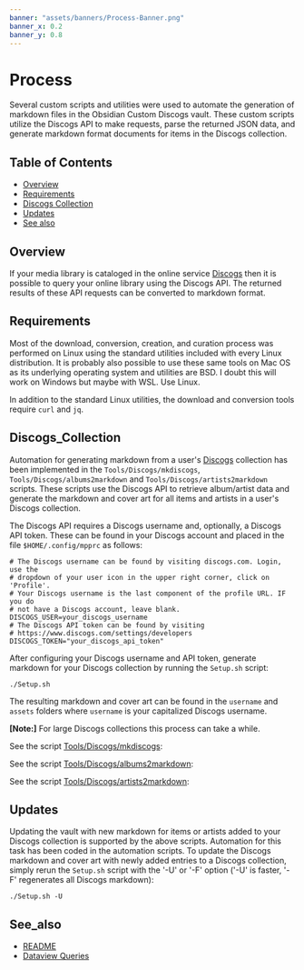 ```yaml
---
banner: "assets/banners/Process-Banner.png"
banner_x: 0.2
banner_y: 0.8
---
```


# Process

Several custom scripts and utilities were used to automate the generation of markdown files in the Obsidian Custom Discogs vault. These custom scripts utilize the Discogs API to make requests, parse the returned JSON data, and generate markdown format documents for items in the Discogs collection.

## Table of Contents

- [Overview](#overview)
- [Requirements](#requirements)
- [Discogs Collection](#discogs_collection)
- [Updates](#updates)
- [See also](#see_also)

## Overview

If your media library is cataloged in the online service [Discogs](https://discogs.com) then it is possible to query your online library using the Discogs API. The returned results of these API requests can be converted to markdown format.

## Requirements

Most of the download, conversion, creation, and curation process was performed on Linux using the standard utilities included with every Linux distribution. It is probably also possible to use these same tools on Mac OS as its underlying operating system and utilities are BSD. I doubt this will work on Windows but maybe with WSL. Use Linux.

In addition to the standard Linux utilities, the download and conversion tools require `curl` and `jq`.

## Discogs_Collection

Automation for generating markdown from a user's [Discogs](https://discogs.com) collection has been implemented in the `Tools/Discogs/mkdiscogs`, `Tools/Discogs/albums2markdown` and `Tools/Discogs/artists2markdown` scripts. These scripts use the Discogs API to retrieve album/artist data and generate the markdown and cover art for all items and artists in a user's Discogs collection.

The Discogs API requires a Discogs username and, optionally, a Discogs API token. These can be found in your Discogs account and placed in the file `$HOME/.config/mpprc` as follows:

```shell
# The Discogs username can be found by visiting discogs.com. Login, use the
# dropdown of your user icon in the upper right corner, click on 'Profile'.
# Your Discogs username is the last component of the profile URL. IF you do
# not have a Discogs account, leave blank.
DISCOGS_USER=your_discogs_username
# The Discogs API token can be found by visiting
# https://www.discogs.com/settings/developers
DISCOGS_TOKEN="your_discogs_api_token"
```

After configuring your Discogs username and API token, generate markdown for your Discogs collection by running the `Setup.sh` script:

```console
./Setup.sh
```

The resulting markdown and cover art can be found in the `username` and `assets` folders where `username` is your capitalized Discogs username.

**[Note:]** For large Discogs collections this process can take a while.

See the script [Tools/Discogs/mkdiscogs](Tools/Discogs/mkdiscogs.md):

See the script [Tools/Discogs/albums2markdown](Tools/Discogs/albums2markdown.md):

See the script [Tools/Discogs/artists2markdown](Tools/Discogs/artists2markdown.md):

## Updates

Updating the vault with new markdown for items or artists added to your Discogs collection is supported by the above scripts. Automation for this task has been coded in the automation scripts. To update the Discogs markdown and cover art with newly added entries to a Discogs collection, simply rerun the `Setup.sh` script with the '-U' or '-F' option ('-U' is faster, '-F' regenerates all Discogs markdown):

```console
./Setup.sh -U
```

## See_also

- [README](README.md)
- [Dataview Queries](Dataview_Queries.md)

